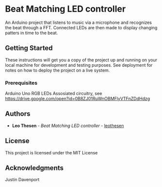 # Beat Matching LED controller 

An Arduino project that listens to music via a microphone and recognizes the beat through a FFT. Connected LEDs are then made to display changing patters in time to the beat.

## Getting Started

These instructions will get you a copy of the project up and running on your local machine for development and testing purposes. See deployment for notes on how to deploy the project on a live system.

### Prerequisites

Arduino Uno
RGB LEDs
Assosiated circuitry, see https://drive.google.com/open?id=0B8ZJ01RuWnOBMFlyVTFnZDdHdzg

## Authors

* **Leo Thesen** - *Beat Matching LED controller* - [leothesen](https://github.com/leothesen)

## License

This project is licensed under the MIT License 

## Acknowledgments

Justin Davenport
